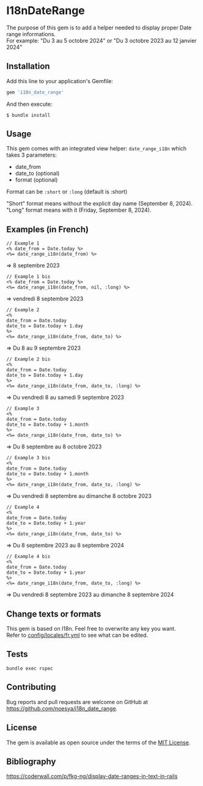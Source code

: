 # I18nDateRange

The purpose of this gem is to add a helper needed to display proper Date range informations.  
For example: "Du 3 au 5 octobre 2024" or "Du 3 octobre 2023 au 12 janvier 2024"

## Installation

Add this line to your application's Gemfile:

```ruby
gem 'i18n_date_range'
```
And then execute:

    $ bundle install

## Usage

This gem comes with an integrated view helper: `date_range_i18n` which takes 3 parameters:
- date_from
- date_to (optional)
- format (optional) 

Format can be `:short` or `:long` (default is :short)

"Short" format means without the explicit day name (September 8, 2024).  
"Long" format means with it (Friday, September 8, 2024).  

## Examples (in French)

    // Example 1
    <% date_from = Date.today %>
    <%= date_range_i18n(date_from) %>

=> 8 septembre 2023

    // Example 1 bis
    <% date_from = Date.today %>
    <%= date_range_i18n(date_from, nil, :long) %>

=> vendredi 8 septembre 2023

    // Example 2
    <% 
    date_from = Date.today 
    date_to = Date.today + 1.day
    %>
    <%= date_range_i18n(date_from, date_to) %>

=> Du 8 au 9 septembre 2023

    // Example 2 bis
    <% 
    date_from = Date.today 
    date_to = Date.today + 1.day
    %>
    <%= date_range_i18n(date_from, date_to, :long) %>

=> Du vendredi 8 au samedi 9 septembre 2023

    // Example 3
    <% 
    date_from = Date.today 
    date_to = Date.today + 1.month
    %>
    <%= date_range_i18n(date_from, date_to) %>

=> Du 8 septembre au 8 octobre 2023

    // Example 3 bis
    <% 
    date_from = Date.today 
    date_to = Date.today + 1.month
    %>
    <%= date_range_i18n(date_from, date_to, :long) %>

=> Du vendredi 8 septembre au dimanche 8 octobre 2023

    // Example 4
    <% 
    date_from = Date.today 
    date_to = Date.today + 1.year
    %>
    <%= date_range_i18n(date_from, date_to) %>

=> Du 8 septembre 2023 au 8 septembre 2024

    // Example 4 bis
    <% 
    date_from = Date.today 
    date_to = Date.today + 1.year
    %>
    <%= date_range_i18n(date_from, date_to, :long) %>

=> Du vendredi 8 septembre 2023 au dimanche 8 septembre 2024

## Change texts or formats

This gem is based on I18n. Feel free to overwrite any key you want.  
Refer to [config/locales/fr.yml](config/locales/fr.yml) to see what can be edited.

## Tests

```
bundle exec rspec
```

## Contributing

Bug reports and pull requests are welcome on GitHub at https://github.com/noesya/i18n_date_range.

## License

The gem is available as open source under the terms of the [MIT License](https://opensource.org/licenses/MIT).

## Bibliography

https://coderwall.com/p/fkg-ng/display-date-ranges-in-text-in-rails